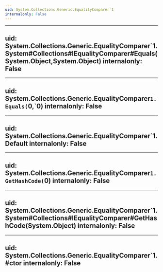 ```yaml
---
uid: System.Collections.Generic.EqualityComparer`1
internalonly: False
---
```


---
uid: System.Collections.Generic.EqualityComparer`1.System#Collections#IEqualityComparer#Equals(System.Object,System.Object)
internalonly: False
---

---
uid: System.Collections.Generic.EqualityComparer`1.Equals(`0,`0)
internalonly: False
---

---
uid: System.Collections.Generic.EqualityComparer`1.Default
internalonly: False
---

---
uid: System.Collections.Generic.EqualityComparer`1.GetHashCode(`0)
internalonly: False
---

---
uid: System.Collections.Generic.EqualityComparer`1.System#Collections#IEqualityComparer#GetHashCode(System.Object)
internalonly: False
---

---
uid: System.Collections.Generic.EqualityComparer`1.#ctor
internalonly: False
---
